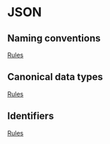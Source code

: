 # JSON

## Naming conventions

[<!--RULES-->Rules](../json/naming-conventions/rules/)

## Canonical data types

[<!--RULES-->Rules](../json/canonical-data-types/rules/)

## Identifiers

[<!--RULES-->Rules](../json/identifiers/rules/)
